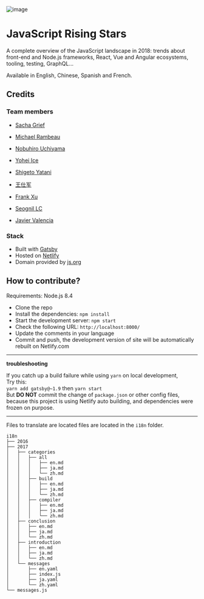 ![image](https://user-images.githubusercontent.com/5546996/50797441-1db42980-1318-11e9-82f1-5874b32437e3.png)

# JavaScript Rising Stars

A complete overview of the JavaScript landscape in 2018: trends about front-end and Node.js frameworks, React, Vue and Angular ecosystems, tooling, testing, GraphQL...

Available in English, Chinese, Spanish and French.

## Credits

### Team members

* [Sacha Grief](http://sachagreif.com/)
* [Michael Rambeau](https://michaelrambeau.com)

* [Nobuhiro Uchiyama](https://github.com/azukiwasher)
* [Yohei Ice](https://github.com/meltedice)
* [Shigeto Yatani](https://www.facebook.com/vanxx2)

* [王仕军](https://github.com/wangshijun)
* [Frank Xu](https://github.com/frankyxhl)
* [Seognil LC](https://github.com/seognil)

* [Javier Valencia](http://www.jvalen.com)

### Stack

* Built with [Gatsby](https://www.gatsbyjs.org/)
* Hosted on [Netlify](https://www.netlify.com/)
* Domain provided by [js.org](https://dns.js.org/)

## How to contribute?

Requirements: Node.js 8.4

* Clone the repo
* Install the dependencies: `npm install`
* Start the development server: `npm start`
* Check the following URL: `http://localhost:8000/`
* Update the comments in your language
* Commit and push, the development version of site will be automatically rebuilt on Netlify.com

---

**troubleshooting**

If you catch up a build failure while using `yarn` on local development,  
Try this:  
`yarn add gatsby@~1.9` then `yarn start`  
But **DO NOT** commit the change of `package.json` or other config files, because this project is using Netlify auto building, and dependencies were frozen on purpose.

---

Files to translate are located files are located in the `i18n` folder.

```
i18n
├── 2016
├── 2017
│   ├── categories
│   │   ├── all
│   │   │   ├── en.md
│   │   │   ├── ja.md
│   │   │   └── zh.md
│   │   ├── build
│   │   │   ├── en.md
│   │   │   ├── ja.md
│   │   │   └── zh.md
│   │   ├── compiler
│   │   │   ├── en.md
│   │   │   ├── ja.md
│   │   │   └── zh.md
│   ├── conclusion
│   │   ├── en.md
│   │   ├── ja.md
│   │   └── zh.md
│   ├── introduction
│   │   ├── en.md
│   │   ├── ja.md
│   │   └── zh.md
│   └── messages
│       ├── en.yaml
│       ├── index.js
│       ├── ja.yaml
│       └── zh.yaml
└── messages.js
```

